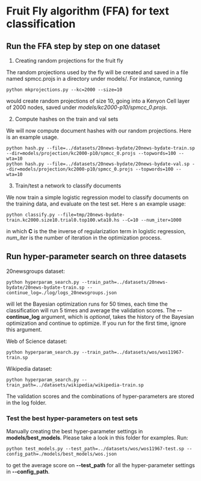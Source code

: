 # Fruit Fly algorithm (FFA) for text classification

## Run the FFA step by step on one dataset

1. Creating random projections for the fruit fly

The random projections used by the fly will be created and saved in a file named spmcc.projs in a directory under models/. For instance, running

    python mkprojections.py --kc=2000 --size=10

would create random projections of size 10, going into a Kenyon Cell layer of 2000 nodes, saved under *models/kc2000-p10/spmcc_0.projs*.

2. Compute hashes on the train and val sets

We will now compute document hashes with our random projections. Here is an example usage.

    python hash.py --file=../datasets/20news-bydate/20news-bydate-train.sp --dir=models/projection/kc2000-p10/spmcc_0.projs --topwords=100 --wta=10
    python hash.py --file=../datasets/20news-bydate/20news-bydate-val.sp --dir=models/projection/kc2000-p10/spmcc_0.projs --topwords=100 --wta=10

3. Train/test a network to classify documents

We now train a simple logistic regression model to classify documents on the training data, and evaluate on the test set. Here s an example usage:

    python classify.py --file=tmp/20news-bydate-train.kc2000.size10.trial0.top100.wta10.hs --C=10 --num_iter=1000

in which **C** is the the inverse of regularization term in logistic regression, *num_iter* is the number of iteration
in the optimization process.

## Run hyper-parameter search on three datasets

20newsgroups dataset:
  
    python hyperparam_search.py --train_path=../datasets/20news-bydate/20news-bydate-train.sp --continue_log=./log/logs_20newsgroups.json 

will let the Bayesian optimization runs for 50 times, each time the classification will run 5 times and average the
validation scores. The **--continue_log** argument, which is *optional*, takes the history of the Bayesian optimization and
continue to optimize. If you run for the first time, ignore this argument.

Web of Science dataset:

    python hyperparam_search.py --train_path=../datasets/wos/wos11967-train.sp

Wikipedia dataset:

    python hyperparam_search.py --train_path=../datasets/wikipedia/wikipedia-train.sp

The validation scores and the combinations of hyper-parameters are stored in the log folder.

### Test the best hyper-parameters on test sets

Manually creating the best hyper-parameter settings in **models/best_models**. Please take a look in this folder for
examples. Run:

    python test_models.py --test_path=../datasets/wos/wos11967-test.sp --config_path=./models/best_models/wos.json

to get the average score on **--test_path** for all the hyper-parameter settings in **--config_path**.